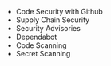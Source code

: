 - Code Security with Github
- Supply Chain Security
- Security Advisories
- Dependabot
- Code Scanning
- Secret Scanning
